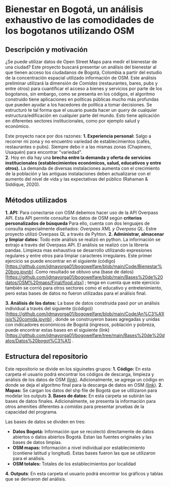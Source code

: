# Bienestar en Bogotá, un análisis exhaustivo de las comodidades de los bogotanos utilizando OSM

## Descripción y motivación

¿Se puede utilizar datos de Open Street Maps para medir el bienestar de una ciudad? Este proyecto buscará presentar un análisis del bienestar al que tienen acceso los ciudadanos de Bogotá, Colombia a partir del estudio de la concentración espacial utilizado información de OSM. Este análisis preliminar utilizará la dimensión de *Comidas* (restaurantes, bares, pubs y entre otros) para cuantificar el acceso a bienes y servicios por parte de los bogotanos, sin embargo, como se presenta en los códigos, el algoritmo construido tiene aplicaciones en políticas públicas mucho más profundas que pueden ayudar a los hacedores de política a tomar decisiones. Se estructuró te tal forma que el usuario pueda hacer un *query* de cualquier estructura/edificación en cualquier parte del mundo. Esto tiene aplicación en diferentes sectores institucionales, como por ejemplo salud y económico.

Este proyecto nace por dos razones:
**1. Experiencia personal:** Salgo a recorrer mi zona y no encuentro variedad de establecimientos (cafés, restaurantes o pubs). Siempre debo ir a las mismas zonas (Chapinero, Usaquén) para encontrar "variedad".  
**2.** Hoy en día hay una **brecha entre la demanda y oferta de servicios institucionales (establecimientos económicos, salud, educativos y entre otros).** La demanda de diversas instalaciones aumenta con el crecimiento de la población y las antiguas instalaciones deben actualizarse con el aumento del nivel de vida y las expectativas del público (Rahaman & Siddique, 2020).

## Métodos utilizados 

**1. API:** Para conectarse con OSM debemos hacer uso de la API Overpass API. Esta API permite consultar los datos de OSM según **criterios personalizados de búsqueda** Para ello, cuenta con dos lenguajes de consulta especialmente diseñados: *Overpass XML y Overpass QL.* Estre proyecto utilizó Overpass QL a través de Pyhton.
**2. Administrar, almacenar y limpiar datos:** Todo este análisis se realizó en python. La información se extrajo a través del Overpass API. El análisis se realizó con la librería pandas. Limpieza mas exhaustiva se desarrollo utilizando expresiones regulares y entre otros para limpiar caracteres irregulares. Este primer ejercicio se puede encontrar en el siguiente (código)[https://github.com/jdmayorga01/bogowelfare/blob/main/Code/Bienestar%20bog.ipynb] .Como resultado se obtuvo una (base de datos)[https://github.com/jdmayorga01/bogowelfare/blob/main/Bases%20de%20datos/OSM%20maps/Final/food.xlsx] ; tenga en cuenta que este ejercicio  también se corrió para otros sectores como el educativo y entretenimiento, pero estas bases de datos no fueron utilizadas para el análisis final.

**3. Análisis de los datos:** La base de datos construida pasó por un análisis individual a través del siguiente ((código))[https://github.com/jdmayorga01/bogowelfare/blob/main/Code/An%C3%A1lisis%20comida.ipynb] , donde se construyeron bases agregadas y unidas con indicadores económicos de Bogotá (ingresos, población y pobreza, puede encontrar estas bases en el siguiente (link)[https://github.com/jdmayorga01/bogowelfare/tree/main/Bases%20de%20datos/Datos%20bogot%C3%A1] . 

## Estructura del repositorio

Este repositorio se divide en los siguinetes grupos: 
**1. Código:** En esta carpeta el usuario podrá encontrar los códigos de descarga, limpieza y análisis de los datos de OSM [(link)](https://github.com/jdmayorga01/bogowelfare/blob/main/Code/Bienestar%20bog.ipynb). Adicionalmente, se agrega un código en donde se deja el algoritmo  final para la descarga de datos en OSM [(link)](https://github.com/jdmayorga01/bogowelfare/blob/main/Algoritmo%20final.ipynb). 
**2. Mapas:** Se cargan los datos del shp file de Bogotá que se utilizaron para modelar los outputs
**3. Bases de datos:** En esta carpeta se subirán las bases de datos finales. Adicionalmente, se presenta la información para otros amenities diferentes a *comidas* para presentar pruebas de la capacidad del programa. 

Las bases de datos se dividen en tres: 
* **Datos Bogotá:** Información que se recolectó directamente de datos abiertos o datos abiertos Bogotá. Estan las fuentes originales y las bases de datos limpias. 
* **OSM mapas:** Información a nivel individual por establecimiento (contiene latitud y longitud). Estas bases fueron las que se utilizaron para el análisis. 
* **OSM totales:** Totales de los establecimientos por localidad

**4. Outputs**: En esta carpeta el usuario podrá encontrar los gráficos y tablas que se derivaron del análisis.
